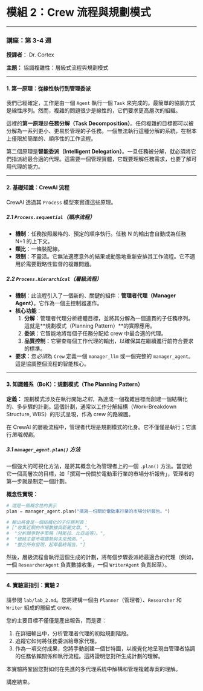 # 模組 2：Crew 流程與規劃模式

***

### **講座：第 3-4 週**

**授課者：** Dr. Cortex

**主題：** 協調複雜性：層級式流程與規劃模式

***

#### **1. 第一原理：從線性執行到管理委派**

我們已經確定，工作是由一個 `Agent` 執行一個 `Task` 來完成的。最簡單的協調方式是線性序列。然而，複雜的問題很少是線性的，它們要求更高層次的組織。

這裡的**第一原理**是**任務分解（Task Decomposition）**。任何複雜的目標都可以被分解為一系列更小、更易於管理的子任務。一個無法執行這種分解的系統，在根本上僅限於簡單的、順序性的工作流程。

第二個原理是**智能委派（Intelligent Delegation）**。一旦任務被分解，就必須將它們指派給最合適的代理。這需要一個管理實體，它既要理解任務需求，也要了解可用代理的能力。

---

#### **2. 基礎知識：CrewAI 流程**

CrewAI 透過其 `Process` 模型來實踐這些原理。

##### **2.1 `Process.sequential`（順序流程）**

-   **機制**：任務按照嚴格的、預定的順序執行。任務 N 的輸出會自動成為任務 N+1 的上下文。
-   **類比**：一條裝配線。
-   **限制**：不靈活。它無法適應意外的結果或動態地重新安排其工作流程。它不適用於需要戰略性監督的複雜問題。

##### **2.2 `Process.hierarchical`（層級流程）**

-   **機制**：此流程引入了一個新的、關鍵的組件：**管理者代理（Manager Agent）**。它作為一個主控制器運作。
-   **核心功能**：
    1.  **分解**：管理者代理分析總體目標，並將其分解為一個連貫的子任務序列。這就是**規劃模式（Planning Pattern）**的實際應用。
    2.  **委派**：它智能地將每個子任務分配給 crew 中最合適的代理。
    3.  **品質控制**：它審查每個工作代理的輸出，以確保其在繼續進行前符合要求的標準。
-   **要求**：您*必須*為 `Crew` 定義一個 `manager_llm` 或一個完整的 `manager_agent`。這是協調整個流程的智能核心。

---

#### **3. 知識體系（BoK）：規劃模式（The Planning Pattern）**

**定義：** 規劃模式涉及在執行開始*之前*，為達成一個複雜目標而創建一個結構化的、多步驟的計劃。這個計劃，通常以工作分解結構（Work-Breakdown Structure, WBS）的形式呈現，作為 crew 的路線圖。

在 CrewAI 的層級流程中，管理者代理是規劃模式的化身。它不僅僅是執行；它進行*策略規劃*。

##### **3.1 `manager_agent.plan()` 方法**

一個強大的可視化方法，是將其概念化為管理者上的一個 `.plan()` 方法。當您給它一個高層次的目標，如「撰寫一份關於電動車行業的市場分析報告」，管理者的第一步就是制定一個計劃。

**概念性實現：**

```python
# 這是一個概念性的表示
plan = manager_agent.plan("撰寫一份關於電動車行業的市場分析報告。")

# 輸出將會是一個結構化的子任務列表：
# ["收集近期的市場數據與新聞文章。",
#  "分析競爭對手策略（特斯拉、比亞迪等）。",
#  "總結主要市場趨勢與未來預測。",
#  "整合所有發現，起草最終報告。"]
```

然後，層級流程會執行這個生成的計劃，將每個步驟委派給最適合的代理（例如，一個 `ResearcherAgent` 負責數據收集，一個 `WriterAgent` 負責起草）。

---

#### **4. 實驗室指引：實驗 2**

請參閱 `lab/lab_2.md`。您將建構一個由 `Planner`（管理者）、`Researcher` 和 `Writer` 組成的層級式 crew。

您的主要目標不僅僅是產出報告，而是要：
1.  在詳細輸出中，分析管理者代理的初始規劃階段。
2.  追蹤它如何將任務委派給專家代理。
3.  作為一項交付成果，您將手動創建一個甘特圖，以視覺化地呈現由管理者協調的任務依賴關係和執行流程。這將證明您對所生成計劃的理解。

本實驗將鞏固您對如何在先進的多代理系統中解構和管理複雜專案的理解。

講座結束。
